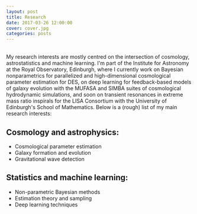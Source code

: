 ```yaml
---
layout: post
title: Research
date: 2017-03-26 12:00:00
cover: cover.jpg
categories: posts
---
```


<br>
My research interests are mostly centred on the intersection of cosmology, astrostatistics and machine learning. I'm part of the Institute for Astronomy at the Royal Observatory, Edinburgh, where I currently work on Bayesian nonparametrics for parallelized and high-dimensional cosmological parameter estimation for DES, on deep learning for feedback-based models of galaxy evolution with the MUFASA and SIMBA suites of cosmological hydrodynamic simulations, and soon on transient resonances in extreme mass ratio inspirals for the LISA Consortium with the University of Edinburgh's School of Mathematics. Below is a (rough) list of my main research interests:

## Cosmology and astrophysics:

* Cosmological parameter estimation
* Galaxy formation and evolution
* Gravitational wave detection

## Statistics and machine learning:

* Non-parametric Bayesian methods
* Estimation theory and sampling
* Deep learning techniques
